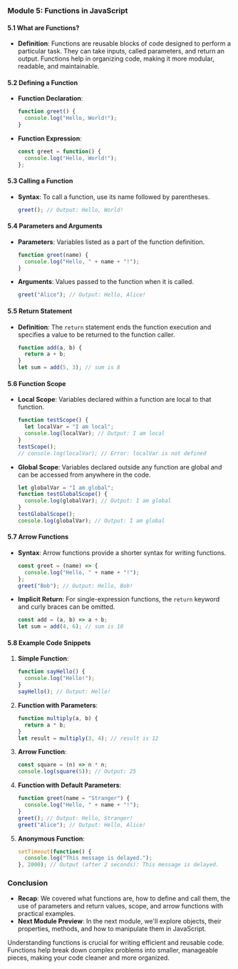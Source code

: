 ### Module 5: Functions in JavaScript

#### 5.1 What are Functions?
- **Definition**: Functions are reusable blocks of code designed to perform a particular task. They can take inputs, called parameters, and return an output. Functions help in organizing code, making it more modular, readable, and maintainable.

#### 5.2 Defining a Function
- **Function Declaration**:
  ```javascript
  function greet() {
    console.log("Hello, World!");
  }
  ```

- **Function Expression**:
  ```javascript
  const greet = function() {
    console.log("Hello, World!");
  };
  ```

#### 5.3 Calling a Function
- **Syntax**: To call a function, use its name followed by parentheses.
  ```javascript
  greet(); // Output: Hello, World!
  ```

#### 5.4 Parameters and Arguments
- **Parameters**: Variables listed as a part of the function definition.
  ```javascript
  function greet(name) {
    console.log("Hello, " + name + "!");
  }
  ```
- **Arguments**: Values passed to the function when it is called.
  ```javascript
  greet("Alice"); // Output: Hello, Alice!
  ```

#### 5.5 Return Statement
- **Definition**: The `return` statement ends the function execution and specifies a value to be returned to the function caller.
  ```javascript
  function add(a, b) {
    return a + b;
  }
  let sum = add(5, 3); // sum is 8
  ```

#### 5.6 Function Scope
- **Local Scope**: Variables declared within a function are local to that function.
  ```javascript
  function testScope() {
    let localVar = "I am local";
    console.log(localVar); // Output: I am local
  }
  testScope();
  // console.log(localVar); // Error: localVar is not defined
  ```

- **Global Scope**: Variables declared outside any function are global and can be accessed from anywhere in the code.
  ```javascript
  let globalVar = "I am global";
  function testGlobalScope() {
    console.log(globalVar); // Output: I am global
  }
  testGlobalScope();
  console.log(globalVar); // Output: I am global
  ```

#### 5.7 Arrow Functions
- **Syntax**: Arrow functions provide a shorter syntax for writing functions.
  ```javascript
  const greet = (name) => {
    console.log("Hello, " + name + "!");
  };
  greet("Bob"); // Output: Hello, Bob!
  ```

- **Implicit Return**: For single-expression functions, the `return` keyword and curly braces can be omitted.
  ```javascript
  const add = (a, b) => a + b;
  let sum = add(4, 6); // sum is 10
  ```

#### 5.8 Example Code Snippets

1. **Simple Function**:
    ```javascript
    function sayHello() {
      console.log("Hello!");
    }
    sayHello(); // Output: Hello!
    ```

2. **Function with Parameters**:
    ```javascript
    function multiply(a, b) {
      return a * b;
    }
    let result = multiply(3, 4); // result is 12
    ```

3. **Arrow Function**:
    ```javascript
    const square = (n) => n * n;
    console.log(square(5)); // Output: 25
    ```

4. **Function with Default Parameters**:
    ```javascript
    function greet(name = "Stranger") {
      console.log("Hello, " + name + "!");
    }
    greet(); // Output: Hello, Stranger!
    greet("Alice"); // Output: Hello, Alice!
    ```

5. **Anonymous Function**:
    ```javascript
    setTimeout(function() {
      console.log("This message is delayed.");
    }, 2000); // Output (after 2 seconds): This message is delayed.
    ```

### Conclusion
- **Recap**: We covered what functions are, how to define and call them, the use of parameters and return values, scope, and arrow functions with practical examples.
- **Next Module Preview**: In the next module, we'll explore objects, their properties, methods, and how to manipulate them in JavaScript.

Understanding functions is crucial for writing efficient and reusable code. Functions help break down complex problems into smaller, manageable pieces, making your code cleaner and more organized.